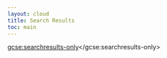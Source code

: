 ```yaml
---
layout: cloud
title: Search Results
toc: main
---
```

<script language="javascript">
$(document).ready(function(){
  $("table").attr("border","0")
  });
</script>
<script>
  (function() {
    var cx = '013288817511911618469:ouqstys-bl4';
    var gcse = document.createElement('script');
    gcse.type = 'text/javascript';
    gcse.async = true;
    gcse.src = (document.location.protocol == 'https:' ? 'https:' : 'http:') +
        '//www.google.com/cse/cse.js?cx=' + cx;
    var s = document.getElementsByTagName('script')[0];
    s.parentNode.insertBefore(gcse, s);
  })();
</script>
<gcse:searchresults-only></gcse:searchresults-only>
